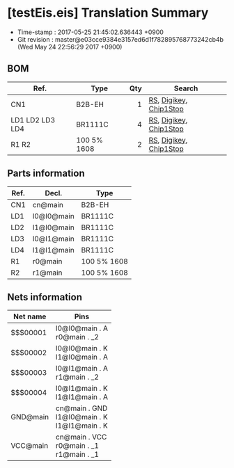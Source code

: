 # [testEis.eis] Translation Summary

* Time-stamp : 2017-05-25 21:45:02.636443 +0900
*  Git revision : master@e03cce9384e3157ed6d1f782895768773242cb4b (Wed May 24 22:56:29 2017 +0900)


## BOM

|Ref.|Type|Qty|Search|
|--|--|--:|--|
|CN1|B2B-EH|1|[RS](http://jp.rs-online.com/web/c/?sra=oss&r=t&searchTerm=B2B-EH), [Digikey](https://www.digikey.jp/products/ja?keywords=B2B-EH), [Chip1Stop](http://www.chip1stop.com/search.do?classCd=&did=&keyword=B2B-EH)|
|LD1 LD2 LD3 LD4|BR1111C|4|[RS](http://jp.rs-online.com/web/c/?sra=oss&r=t&searchTerm=BR1111C), [Digikey](https://www.digikey.jp/products/ja?keywords=BR1111C), [Chip1Stop](http://www.chip1stop.com/search.do?classCd=&did=&keyword=BR1111C)|
|R1 R2|100 5% 1608|2|[RS](http://jp.rs-online.com/web/c/?sra=oss&r=t&searchTerm=100%205%25%201608), [Digikey](https://www.digikey.jp/products/ja?keywords=100%205%25%201608), [Chip1Stop](http://www.chip1stop.com/search.do?classCd=&did=&keyword=100%205%25%201608)|
## Parts information

|Ref.|Decl.|Type|
|--|--|--|
|CN1|cn@main|B2B-EH|
|LD1|l0@l0@main|BR1111C|
|LD2|l1@l0@main|BR1111C|
|LD3|l0@l1@main|BR1111C|
|LD4|l1@l1@main|BR1111C|
|R1|r0@main|100 5% 1608|
|R2|r1@main|100 5% 1608|
## Nets information

|Net name|Pins|
|--|--|
|$$$00001|l0@l0@main . A<br>r0@main . _2|
|$$$00002|l0@l0@main . K<br>l1@l0@main . A|
|$$$00003|l0@l1@main . A<br>r1@main . _2|
|$$$00004|l0@l1@main . K<br>l1@l1@main . A|
|GND@main|cn@main . GND<br>l1@l0@main . K<br>l1@l1@main . K|
|VCC@main|cn@main . VCC<br>r0@main . _1<br>r1@main . _1|
